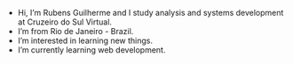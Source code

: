 - Hi, I’m Rubens Guilherme and I study analysis and systems development at Cruzeiro do Sul Virtual.
- I’m from Rio de Janeiro - Brazil.
- I’m interested in learning new things.
- I’m currently learning web development.


